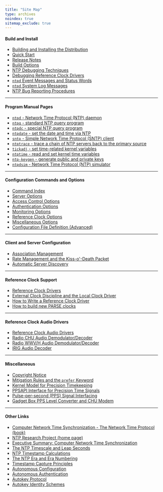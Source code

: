 ```yaml
---
title: "Site Map"
type: archives
noindex: true 
sitemap_exclude: true
---
```


#### Build and Install

* [Building and Installing the Distribution](/documentation/4.2.6-series/build/)
* [Quick Start](/documentation/4.2.6-series/quick/)
* [Release Notes](/documentation/4.2.6-series/release/)
* [Build Options](/documentation/4.2.6-series/config/)
* [NTP Debugging Techniques](/documentation/4.2.6-series/debug/)
* [Debugging Reference Clock Drivers](/documentation/4.2.6-series/rdebug/)
* [<code>ntpd</code> Event Messages and Status Words](/documentation/4.2.6-series/decode/)
* [<code>ntpd</code> System Log Messages](/documentation/4.2.6-series/msyslog/)
* [NTP Bug Reporting Procedures](/bugs/)

* * *

#### Program Manual Pages

* [<code>ntpd</code> - Network Time Protocol (NTP) daemon](/documentation/4.2.6-series/ntpd/)
* [<code>ntpq</code> - standard NTP query program](/documentation/4.2.6-series/ntpq/)
* [<code>ntpdc</code> - special NTP query program](/documentation/4.2.6-series/ntpdc/)
* [<code>ntpdate</code> - set the date and time via NTP](/documentation/4.2.6-series/ntpdate/)
* <code>[sntp</code> - Simple Network Time Protocol (SNTP) client](/documentation/4.2.6-series/sntp/)
* [<code>ntptrace</code> - trace a chain of NTP servers back to the primary source](/documentation/4.2.6-series/ntptrace/)
* [<code>tickadj</code> - set time-related kernel variables](/documentation/4.2.6-series/tickadj/)
* [<code>ntptime</code> - read and set kernel time variables](/documentation/4.2.6-series/ntptime/)
* [<code>ntp-keygen</code> - generate public and private keys](/documentation/4.2.6-series/keygen/)
* [<code>ntpdsim</code> - Network Time Protocol (NTP) simulator](/documentation/4.2.6-series/ntpdsim/)

* * *

#### Configuration Commands and Options

* [Command Index](/documentation/4.2.6-series/comdex/)
* [Server Options](/documentation/4.2.6-series/confopt/)
* [Access Control Options](/documentation/4.2.6-series/accopt/)
* [Authentication Options](/documentation/4.2.6-series/authopt/)
* [Monitoring Options](/documentation/4.2.6-series/monopt/)
* [Reference Clock Options](/documentation/4.2.6-series/clockopt/)
* [Miscellaneous Options](/documentation/4.2.6-series/miscopt/)
* [Configuration File Definition (Advanced)](/documentation/4.2.6-series/ntp_conf/)

* * *

#### Client and Server Configuration

* [Association Management](/documentation/4.2.6-series/assoc/)
* [Rate Management and the Kiss-o'-Death Packet](/documentation/4.2.6-series/rate/)
* [Automatic Server Discovery](/documentation/4.2.6-series/manyopt/)

* * *

#### Reference Clock Support

* [Reference Clock Drivers](/documentation/4.2.6-series/refclock/)
* [External Clock Discipline and the Local Clock Driver](/documentation/4.2.6-series/extern/)
* [How to Write a Reference Clock Driver](/documentation/4.2.6-series/howto/)
* [How to build new PARSE clocks](/documentation/4.2.6-series/parsenew/)

* * *

#### Reference Clock Audio Drivers

* [Reference Clock Audio Drivers](/documentation/4.2.6-series/audio/)
* [Radio CHU Audio Demodulator/Decoder](/documentation/drivers/driver7/)
* [Radio WWV/H Audio Demodulator/Decoder](/documentation/drivers/driver36/)
* [IRIG Audio Decoder](/documentation/drivers/driver6/)

* * *

#### Miscellaneous 

* [Copyright Notice](/documentation/4.2.6-series/copyright/)
* [Mitigation Rules and the <code>prefer</code> Keyword](/documentation/4.2.6-series/prefer/)
* [Kernel Model for Precision Timekeeping](/documentation/4.2.6-series/kern/)
* [PPSAPI Interface for Precision Time Signals](/documentation/4.2.6-series/kernpps/)
* [Pulse-per-second (PPS) Signal Interfacing](/documentation/4.2.6-series/pps/)
* [Gadget Box PPS Level Converter and CHU Modem](/documentation/4.2.6-series/gadget/)

* * *

#### Other Links

* [Computer Network Time Synchronization - The Network Time Protocol (book)](/reflib/book/)
* [NTP Research Project (home page)](/reflib/ntp/)
* [Executive Summary: Computer Network Time Synchronization](/reflib/exec/)
* [The NTP Timescale and Leap Seconds](/reflib/leap/)
* [NTP Timestamp Calculations](/reflib/time/)
* [The NTP Era and Era Numbering](/reflib/y2k/)
* [Timestamp Capture Principles](/reflib/stamp/)
* [Autonomous Configuration](/reflib/autocfg/)
* [Autonomous Authentication](/reflib/autokey/)
* [Autokey Protocol](/reflib/proto/)
* [Autokey Identity Schemes](/reflib/ident/)